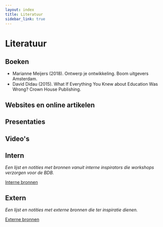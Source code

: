 ```yaml
---
layout: index
title: Literatuur
sidebar_link: true
---
```


# Literatuur

## Boeken

* Marianne Meijers (2018). Ontwerp je ontwikkeling. Boom uitgevers Amsterdam.
* David Didau (2015). What If Everything You Knew about Education Was Wrong? Crown House Publishing.

## Websites en online artikelen

## Presentaties

## Video's


## Intern

*Een lijst en notities met bronnen vanuit interne inspirators die workshops verzorgen voor de BDB.*

[Interne bronnen](/literatuur/intern)

## Extern

*Een lijst en notities met externe bronnen die ter inspiratie dienen.*

[Externe bronnen](/literatuur/extern)
